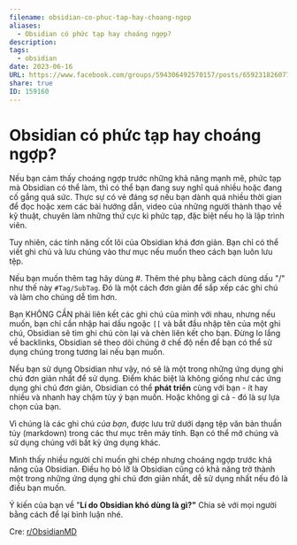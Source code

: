 ```yaml
---
filename: obsidian-co-phuc-tap-hay-choang-ngop
aliases:
  - Obsidian có phức tạp hay choáng ngợp?
description: 
tags:
  - obsidian
date: 2023-06-16
URL: https://www.facebook.com/groups/594306492570157/posts/659231826077623/
share: true
ID: 159160
---
```


# Obsidian có phức tạp hay choáng ngợp?

Nếu bạn cảm thấy choáng ngợp trước những khả năng mạnh mẽ, phức tạp mà Obsidian có thể làm, thì có thể bạn đang suy nghĩ quá nhiều hoặc đang cố gắng quá sức. Thực sự có vẻ đáng sợ nếu bạn dành quá nhiều thời gian để đọc hoặc xem các bài hướng dẫn, video của những người thành thạo về kỹ thuật, chuyên làm những thứ cực kì phức tạp, đặc biệt nếu họ là lập trình viên.

Tuy nhiên, các tính năng cốt lõi của Obsidian khá đơn giản. Bạn chỉ có thể viết ghi chú và lưu chúng vào thư mục nếu muốn theo cách bạn luôn lưu tệp.

Nếu bạn muốn thêm tag hãy dùng #. Thêm thẻ phụ bằng cách dùng dấu "/" như thế này `#Tag/SubTag`. Đó là một cách đơn giản để sắp xếp các ghi chú và làm cho chúng dễ tìm hơn.

Bạn KHÔNG CẦN phải liên kết các ghi chú của mình với nhau, nhưng nếu muốn, bạn chỉ cần nhập hai dấu ngoặc `[[` và bắt đầu nhập tên của một ghi chú, Obsidian sẽ tìm ghi chú còn lại và chèn liên kết cho bạn. Đừng lo lắng về backlinks, Obsidian sẽ theo dõi chúng ở chế độ nền để bạn có thể sử dụng chúng trong tương lai nếu bạn muốn.

Nếu bạn sử dụng Obsidian như vậy, nó sẽ là một trong những ứng dụng ghi chú đơn giản nhất để sử dụng. Điểm khác biệt là không giống như các ứng dụng ghi chú đơn giản, Obsidian có thể **phát triển** cùng với bạn - ít hay nhiều và nhanh hay chậm tùy ý bạn muốn. Hoặc không gì cả - đó là sự lựa chọn của bạn.

Vì chúng là các ghi chú _của bạn_, được lưu trữ dưới dạng tệp văn bản thuần túy (markdown) trong các thư mục trên máy tính. Bạn có thể mở chúng và sử dụng chúng với bất kỳ ứng dụng khác.

Mình thấy nhiều người chỉ muốn ghi chép nhưng choáng ngợp trước khả năng của Obsidian. Điều họ bỏ lỡ là Obsidian cũng có khả năng trở thành một trong những ứng dụng ghi chú đơn giản nhất, dễ sử dụng nhất nếu đó là điều bạn muốn.

Ý kiến của bạn về "**Lí do Obsidian khó dùng là gì?"** Chia sẻ với mọi người bằng cách để lại bình luận nhé.

Cre: [r/ObsidianMD](https://www.reddit.com/r/ObsidianMD/comments/u9uq8k/)